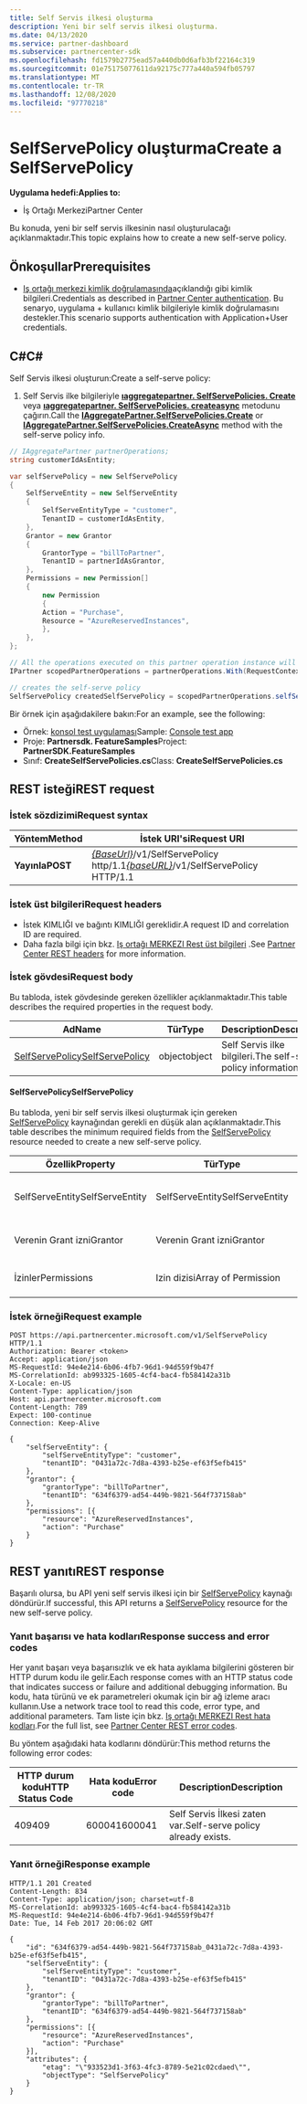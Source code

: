 ```yaml
---
title: Self Servis ilkesi oluşturma
description: Yeni bir self servis ilkesi oluşturma.
ms.date: 04/13/2020
ms.service: partner-dashboard
ms.subservice: partnercenter-sdk
ms.openlocfilehash: fd1579b2775ead57a440db0d6afb3bf22164c319
ms.sourcegitcommit: 01e75175077611da92175c777a440a594fb05797
ms.translationtype: MT
ms.contentlocale: tr-TR
ms.lasthandoff: 12/08/2020
ms.locfileid: "97770218"
---
```

# <a name="create-a-selfservepolicy"></a><span data-ttu-id="78ca6-103">SelfServePolicy oluşturma</span><span class="sxs-lookup"><span data-stu-id="78ca6-103">Create a SelfServePolicy</span></span>

<span data-ttu-id="78ca6-104">**Uygulama hedefi:**</span><span class="sxs-lookup"><span data-stu-id="78ca6-104">**Applies to:**</span></span>

- <span data-ttu-id="78ca6-105">İş Ortağı Merkezi</span><span class="sxs-lookup"><span data-stu-id="78ca6-105">Partner Center</span></span>

<span data-ttu-id="78ca6-106">Bu konuda, yeni bir self servis ilkesinin nasıl oluşturulacağı açıklanmaktadır.</span><span class="sxs-lookup"><span data-stu-id="78ca6-106">This topic explains how to create a new self-serve policy.</span></span>

## <a name="prerequisites"></a><span data-ttu-id="78ca6-107">Önkoşullar</span><span class="sxs-lookup"><span data-stu-id="78ca6-107">Prerequisites</span></span>

- <span data-ttu-id="78ca6-108">[Iş ortağı merkezi kimlik doğrulamasında](partner-center-authentication.md)açıklandığı gibi kimlik bilgileri.</span><span class="sxs-lookup"><span data-stu-id="78ca6-108">Credentials as described in [Partner Center authentication](partner-center-authentication.md).</span></span> <span data-ttu-id="78ca6-109">Bu senaryo, uygulama + kullanıcı kimlik bilgileriyle kimlik doğrulamasını destekler.</span><span class="sxs-lookup"><span data-stu-id="78ca6-109">This scenario supports authentication with Application+User credentials.</span></span>

## <a name="c"></a><span data-ttu-id="78ca6-110">C\#</span><span class="sxs-lookup"><span data-stu-id="78ca6-110">C\#</span></span>

<span data-ttu-id="78ca6-111">Self Servis ilkesi oluşturun:</span><span class="sxs-lookup"><span data-stu-id="78ca6-111">Create a self-serve policy:</span></span>

1. <span data-ttu-id="78ca6-112">Self Servis ilke bilgileriyle [**ıaggregatepartner. SelfServePolicies. Create**](/dotnet/api/microsoft.store.partnercenter.iselfservepoliciescollection.create) veya [**ıaggregatepartner. SelfServePolicies. createasync**](/dotnet/api/microsoft.store.partnercenter.iselfservepoliciescollection.createasync) metodunu çağırın.</span><span class="sxs-lookup"><span data-stu-id="78ca6-112">Call the [**IAggregatePartner.SelfServePolicies.Create**](/dotnet/api/microsoft.store.partnercenter.iselfservepoliciescollection.create) or [**IAggregatePartner.SelfServePolicies.CreateAsync**](/dotnet/api/microsoft.store.partnercenter.iselfservepoliciescollection.createasync) method with the self-serve policy info.</span></span>

``` csharp
// IAggregatePartner partnerOperations;
string customerIdAsEntity;

var selfServePolicy = new SelfServePolicy
{
    SelfServeEntity = new SelfServeEntity
    {
        SelfServeEntityType = "customer",
        TenantID = customerIdAsEntity,
    },
    Grantor = new Grantor
    {
        GrantorType = "billToPartner",
        TenantID = partnerIdAsGrantor,
    },
    Permissions = new Permission[]
    {
        new Permission
        {
        Action = "Purchase",
        Resource = "AzureReservedInstances",
        },
    },
};

// All the operations executed on this partner operation instance will share the same correlation Id but will differ in request Id
IPartner scopedPartnerOperations = partnerOperations.With(RequestContextFactory.Instance.Create(Guid.NewGuid()));

// creates the self-serve policy
SelfServePolicy createdSelfServePolicy = scopedPartnerOperations.selfServePolicies.Create(selfServePolicy);
```

<span data-ttu-id="78ca6-113">Bir örnek için aşağıdakilere bakın:</span><span class="sxs-lookup"><span data-stu-id="78ca6-113">For an example, see the following:</span></span>

- <span data-ttu-id="78ca6-114">Örnek: [konsol test uygulaması](console-test-app.md)</span><span class="sxs-lookup"><span data-stu-id="78ca6-114">Sample: [Console test app](console-test-app.md)</span></span>
- <span data-ttu-id="78ca6-115">Proje: **Partnersdk. FeatureSamples**</span><span class="sxs-lookup"><span data-stu-id="78ca6-115">Project: **PartnerSDK.FeatureSamples**</span></span>
- <span data-ttu-id="78ca6-116">Sınıf: **CreateSelfServePolicies.cs**</span><span class="sxs-lookup"><span data-stu-id="78ca6-116">Class: **CreateSelfServePolicies.cs**</span></span>


## <a name="rest-request"></a><span data-ttu-id="78ca6-117">REST isteği</span><span class="sxs-lookup"><span data-stu-id="78ca6-117">REST request</span></span>

### <a name="request-syntax"></a><span data-ttu-id="78ca6-118">İstek sözdizimi</span><span class="sxs-lookup"><span data-stu-id="78ca6-118">Request syntax</span></span>

| <span data-ttu-id="78ca6-119">Yöntem</span><span class="sxs-lookup"><span data-stu-id="78ca6-119">Method</span></span>   | <span data-ttu-id="78ca6-120">İstek URI'si</span><span class="sxs-lookup"><span data-stu-id="78ca6-120">Request URI</span></span>                                                       |
|----------|-------------------------------------------------------------------|
| <span data-ttu-id="78ca6-121">**Yayınla**</span><span class="sxs-lookup"><span data-stu-id="78ca6-121">**POST**</span></span> | <span data-ttu-id="78ca6-122">[*{BaseUrl}*](partner-center-rest-urls.md)/v1/SelfServePolicy http/1.1</span><span class="sxs-lookup"><span data-stu-id="78ca6-122">[*{baseURL}*](partner-center-rest-urls.md)/v1/SelfServePolicy HTTP/1.1</span></span> |

### <a name="request-headers"></a><span data-ttu-id="78ca6-123">İstek üst bilgileri</span><span class="sxs-lookup"><span data-stu-id="78ca6-123">Request headers</span></span>

- <span data-ttu-id="78ca6-124">İstek KIMLIĞI ve bağıntı KIMLIĞI gereklidir.</span><span class="sxs-lookup"><span data-stu-id="78ca6-124">A request ID and correlation ID are required.</span></span>
- <span data-ttu-id="78ca6-125">Daha fazla bilgi için bkz. [Iş ortağı MERKEZI Rest üst bilgileri](headers.md) .</span><span class="sxs-lookup"><span data-stu-id="78ca6-125">See [Partner Center REST headers](headers.md) for more information.</span></span>

### <a name="request-body"></a><span data-ttu-id="78ca6-126">İstek gövdesi</span><span class="sxs-lookup"><span data-stu-id="78ca6-126">Request body</span></span>

<span data-ttu-id="78ca6-127">Bu tabloda, istek gövdesinde gereken özellikler açıklanmaktadır.</span><span class="sxs-lookup"><span data-stu-id="78ca6-127">This table describes the required properties in the request body.</span></span>

| <span data-ttu-id="78ca6-128">Ad</span><span class="sxs-lookup"><span data-stu-id="78ca6-128">Name</span></span>                              | <span data-ttu-id="78ca6-129">Tür</span><span class="sxs-lookup"><span data-stu-id="78ca6-129">Type</span></span>   | <span data-ttu-id="78ca6-130">Description</span><span class="sxs-lookup"><span data-stu-id="78ca6-130">Description</span></span>                                 |
|------------------------------------------------------------------|--------|---------------------------------------------|
| [<span data-ttu-id="78ca6-131">SelfServePolicy</span><span class="sxs-lookup"><span data-stu-id="78ca6-131">SelfServePolicy</span></span>](self-serve-policy-resources.md#selfservepolicy)| <span data-ttu-id="78ca6-132">object</span><span class="sxs-lookup"><span data-stu-id="78ca6-132">object</span></span> | <span data-ttu-id="78ca6-133">Self Servis ilke bilgileri.</span><span class="sxs-lookup"><span data-stu-id="78ca6-133">The self-serve policy information.</span></span> |

#### <a name="selfservepolicy"></a><span data-ttu-id="78ca6-134">SelfServePolicy</span><span class="sxs-lookup"><span data-stu-id="78ca6-134">SelfServePolicy</span></span>

<span data-ttu-id="78ca6-135">Bu tabloda, yeni bir self servis ilkesi oluşturmak için gereken [SelfServePolicy](self-serve-policy-resources.md#selfservepolicy) kaynağından gerekli en düşük alan açıklanmaktadır.</span><span class="sxs-lookup"><span data-stu-id="78ca6-135">This table describes the minimum required fields from the [SelfServePolicy](self-serve-policy-resources.md#selfservepolicy) resource needed to create a new self-serve policy.</span></span>

| <span data-ttu-id="78ca6-136">Özellik</span><span class="sxs-lookup"><span data-stu-id="78ca6-136">Property</span></span>              | <span data-ttu-id="78ca6-137">Tür</span><span class="sxs-lookup"><span data-stu-id="78ca6-137">Type</span></span>             | <span data-ttu-id="78ca6-138">Description</span><span class="sxs-lookup"><span data-stu-id="78ca6-138">Description</span></span>                                                                                            |
|-----------------------|------------------|--------------------------------------------------------------------------------------------------------|
| <span data-ttu-id="78ca6-139">SelfServeEntity</span><span class="sxs-lookup"><span data-stu-id="78ca6-139">SelfServeEntity</span></span>       | <span data-ttu-id="78ca6-140">SelfServeEntity</span><span class="sxs-lookup"><span data-stu-id="78ca6-140">SelfServeEntity</span></span>  | <span data-ttu-id="78ca6-141">Erişim izni verilen self servis varlığı.</span><span class="sxs-lookup"><span data-stu-id="78ca6-141">The self-serve entity that is being granted access.</span></span>                                                     |
| <span data-ttu-id="78ca6-142">Verenin Grant izni</span><span class="sxs-lookup"><span data-stu-id="78ca6-142">Grantor</span></span>               | <span data-ttu-id="78ca6-143">Verenin Grant izni</span><span class="sxs-lookup"><span data-stu-id="78ca6-143">Grantor</span></span>          | <span data-ttu-id="78ca6-144">Erişim veren granör.</span><span class="sxs-lookup"><span data-stu-id="78ca6-144">The grantor that is granting access.</span></span>                                                                    |
| <span data-ttu-id="78ca6-145">İzinler</span><span class="sxs-lookup"><span data-stu-id="78ca6-145">Permissions</span></span>           | <span data-ttu-id="78ca6-146">Izin dizisi</span><span class="sxs-lookup"><span data-stu-id="78ca6-146">Array of Permission</span></span>| <span data-ttu-id="78ca6-147">[İzin](self-serve-policy-resources.md#permission) kaynakları dizisi.</span><span class="sxs-lookup"><span data-stu-id="78ca6-147">An Array of [Permission](self-serve-policy-resources.md#permission) resources.</span></span>                                                                     |


### <a name="request-example"></a><span data-ttu-id="78ca6-148">İstek örneği</span><span class="sxs-lookup"><span data-stu-id="78ca6-148">Request example</span></span>

```http
POST https://api.partnercenter.microsoft.com/v1/SelfServePolicy HTTP/1.1
Authorization: Bearer <token>
Accept: application/json
MS-RequestId: 94e4e214-6b06-4fb7-96d1-94d559f9b47f
MS-CorrelationId: ab993325-1605-4cf4-bac4-fb584142a31b
X-Locale: en-US
Content-Type: application/json
Host: api.partnercenter.microsoft.com
Content-Length: 789
Expect: 100-continue
Connection: Keep-Alive

{
    "selfServeEntity": {
        "selfServeEntityType": "customer",
        "tenantID": "0431a72c-7d8a-4393-b25e-ef63f5efb415"
    },
    "grantor": {
        "grantorType": "billToPartner",
        "tenantID": "634f6379-ad54-449b-9821-564f737158ab"
    },
    "permissions": [{
        "resource": "AzureReservedInstances",
        "action": "Purchase"
    }
}
```

## <a name="rest-response"></a><span data-ttu-id="78ca6-149">REST yanıtı</span><span class="sxs-lookup"><span data-stu-id="78ca6-149">REST response</span></span>

<span data-ttu-id="78ca6-150">Başarılı olursa, bu API yeni self servis ilkesi için bir [SelfServePolicy](self-serve-policy-resources.md#selfservepolicy) kaynağı döndürür.</span><span class="sxs-lookup"><span data-stu-id="78ca6-150">If successful, this API returns a [SelfServePolicy](self-serve-policy-resources.md#selfservepolicy) resource for the new self-serve policy.</span></span>

### <a name="response-success-and-error-codes"></a><span data-ttu-id="78ca6-151">Yanıt başarısı ve hata kodları</span><span class="sxs-lookup"><span data-stu-id="78ca6-151">Response success and error codes</span></span>

<span data-ttu-id="78ca6-152">Her yanıt başarı veya başarısızlık ve ek hata ayıklama bilgilerini gösteren bir HTTP durum kodu ile gelir.</span><span class="sxs-lookup"><span data-stu-id="78ca6-152">Each response comes with an HTTP status code that indicates success or failure and additional debugging information.</span></span> <span data-ttu-id="78ca6-153">Bu kodu, hata türünü ve ek parametreleri okumak için bir ağ izleme aracı kullanın.</span><span class="sxs-lookup"><span data-stu-id="78ca6-153">Use a network trace tool to read this code, error type, and additional parameters.</span></span> <span data-ttu-id="78ca6-154">Tam liste için bkz. [Iş ortağı MERKEZI Rest hata kodları](error-codes.md).</span><span class="sxs-lookup"><span data-stu-id="78ca6-154">For the full list, see [Partner Center REST error codes](error-codes.md).</span></span>

<span data-ttu-id="78ca6-155">Bu yöntem aşağıdaki hata kodlarını döndürür:</span><span class="sxs-lookup"><span data-stu-id="78ca6-155">This method returns the following error codes:</span></span>

| <span data-ttu-id="78ca6-156">HTTP durum kodu</span><span class="sxs-lookup"><span data-stu-id="78ca6-156">HTTP Status Code</span></span>     | <span data-ttu-id="78ca6-157">Hata kodu</span><span class="sxs-lookup"><span data-stu-id="78ca6-157">Error code</span></span>   | <span data-ttu-id="78ca6-158">Description</span><span class="sxs-lookup"><span data-stu-id="78ca6-158">Description</span></span>                                                                |
|----------------------|--------------|----------------------------------------------------------------------------|
| <span data-ttu-id="78ca6-159">409</span><span class="sxs-lookup"><span data-stu-id="78ca6-159">409</span></span>                  | <span data-ttu-id="78ca6-160">600041</span><span class="sxs-lookup"><span data-stu-id="78ca6-160">600041</span></span>       | <span data-ttu-id="78ca6-161">Self Servis İlkesi zaten var.</span><span class="sxs-lookup"><span data-stu-id="78ca6-161">Self-serve policy already exists.</span></span>                                                     |


### <a name="response-example"></a><span data-ttu-id="78ca6-162">Yanıt örneği</span><span class="sxs-lookup"><span data-stu-id="78ca6-162">Response example</span></span>

```http
HTTP/1.1 201 Created
Content-Length: 834
Content-Type: application/json; charset=utf-8
MS-CorrelationId: ab993325-1605-4cf4-bac4-fb584142a31b
MS-RequestId: 94e4e214-6b06-4fb7-96d1-94d559f9b47f
Date: Tue, 14 Feb 2017 20:06:02 GMT

{
    "id": "634f6379-ad54-449b-9821-564f737158ab_0431a72c-7d8a-4393-b25e-ef63f5efb415",
    "selfServeEntity": {
        "selfServeEntityType": "customer",
        "tenantID": "0431a72c-7d8a-4393-b25e-ef63f5efb415"
    },
    "grantor": {
        "grantorType": "billToPartner",
        "tenantID": "634f6379-ad54-449b-9821-564f737158ab"
    },
    "permissions": [{
        "resource": "AzureReservedInstances",
        "action": "Purchase"
    }],
    "attributes": {
        "etag": "\"933523d1-3f63-4fc3-8789-5e21c02cdaed\"",
        "objectType": "SelfServePolicy"
    }
}
```
